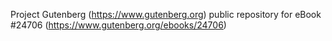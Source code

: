 Project Gutenberg (https://www.gutenberg.org) public repository for eBook #24706 (https://www.gutenberg.org/ebooks/24706)
